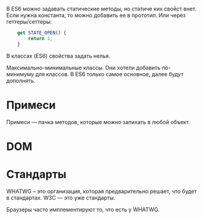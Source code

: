 В ES6 можно задавать статические методы, но статиче ких свойст внет. Если нужна константа, то можно добавить ее в 
прототип. Или через геттеры/сеттеры:

```js
    get STATE_OPEN() {
        return 1;
    }
```

В классах (ES6) свойства задать нелья.

Максимально-минимальные классы. Они хотели добавить по-минимуму для классов. В ES6 только самое основное, далее будут
дополнять.

# Примеси
Примеси — пачка методов, которые можно запихать в любой объект.

# DOM

# Стандарты
WHATWG – это организация, которая предварительно решает, что будет в стандартах.
W3C — это уже стандарты.

Браузеры часто имплементируют то, что есть у WHATWG.

